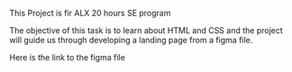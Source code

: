 This Project is fir ALX 20 hours SE program 

The objective of this task is to learn about HTML and CSS 
and the project will guide us through developing a landing page from a figma file.

Here is the link to the figma file

